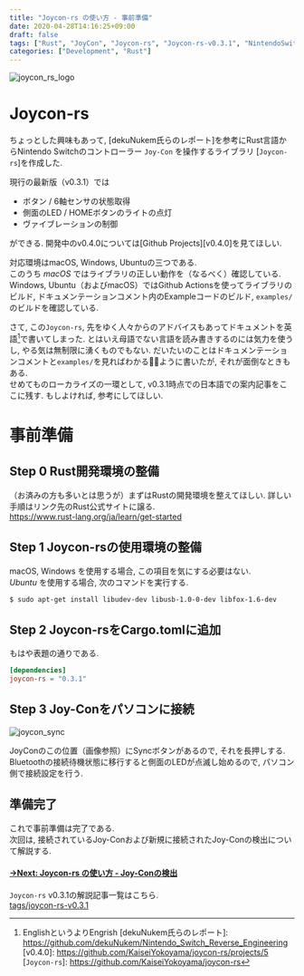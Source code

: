 ```yaml
---
title: "Joycon-rs の使い方 - 事前準備"
date: 2020-04-28T14:16:25+09:00
draft: false
tags: ["Rust", "JoyCon", "Joycon-rs", "Joycon-rs-v0.3.1", "NintendoSwitch"]
categories: ["Development", "Rust"]
---
```


![joycon_rs_logo](../images/joycon-rs.png)

# Joycon-rs
ちょっとした興味もあって, [dekuNukem氏らのレポート]を参考にRust言語からNintendo Switchのコントローラー `Joy-Con` を操作するライブラリ [`Joycon-rs`]を作成した. 

現行の最新版（v0.3.1）では

- ボタン / 6軸センサの状態取得
- 側面のLED / HOMEボタンのライトの点灯
- ヴァイブレーションの制御

ができる. 開発中のv0.4.0については[Github Projects][v0.4.0]を見てほしい. 

対応環境はmacOS, Windows, Ubuntuの三つである.   
このうち *macOS* ではライブラリの正しい動作を（なるべく）確認している.   
Windows, Ubuntu（およびmacOS）ではGithub Actionsを使ってライブラリのビルド, ドキュメンテーションコメント内のExampleコードのビルド, `examples/`のビルドを確認している. 

さて, この`Joycon-rs`, 先をゆく人々からのアドバイスもあってドキュメントを英語[^1]で書いてしまった. 
とはいえ母語でない言語を読み書きするのには気力を使うし, やる気は無制限に湧くものでもない. 
だいたいのことはドキュメンテーションコメントと`examples/`を見ればわかるように書いたが, それが面倒なときもある.   
せめてものローカライズの一環として, v0.3.1時点での日本語での案内記事をここに残す. もしよければ, 参考にしてほしい. 

# 事前準備
## Step 0 Rust開発環境の整備
（お済みの方も多いとは思うが）まずはRustの開発環境を整えてほしい. 
詳しい手順はリンク先のRust公式サイトに譲る.   
https://www.rust-lang.org/ja/learn/get-started

## Step 1 Joycon-rsの使用環境の整備
macOS, Windows を使用する場合, この項目を気にする必要はない.   
*Ubuntu* を使用する場合, 次のコマンドを実行する. 
```bash
$ sudo apt-get install libudev-dev libusb-1.0-0-dev libfox-1.6-dev
```

## Step 2 Joycon-rsをCargo.tomlに追加
もはや表題の通りである. 
```toml Cargo.toml
[dependencies]
joycon-rs = "0.3.1"
```

## Step 3 Joy-Conをパソコンに接続
![joycon_sync](../images/joycon_sync.png)

JoyConのこの位置（画像参照）にSyncボタンがあるので, それを長押しする. Bluetoothの接続待機状態に移行すると側面のLEDが点滅し始めるので, パソコン側で接続設定を行う. 

## 準備完了
これで事前準備は完了である.   
次回は, 接続されているJoy-Conおよび新規に接続されたJoy-Conの検出について解説する. 

#### [->Next: Joycon-rs の使い方 - Joy-Conの検出](../001)

`Joycon-rs` v0.3.1の解説記事一覧はこちら.  
[tags/joycon-rs-v0.3.1](/tags/joycon-rs-v0.3.1/)

[^1]: EnglishというよりEngrish
[dekuNukem氏らのレポート]: https://github.com/dekuNukem/Nintendo_Switch_Reverse_Engineering
[v0.4.0]: https://github.com/KaiseiYokoyama/joycon-rs/projects/5
[`Joycon-rs`]: https://github.com/KaiseiYokoyama/joycon-rs